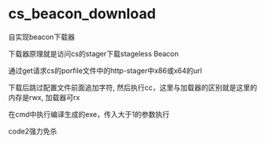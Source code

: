 # cs_beacon_download

自实现beacon下载器

下载器原理就是访问cs的stager下载stageless Beacon

通过get请求cs的porfile文件中的http-stager中x86或x64的url

下载后跳过配置文件前面追加字符, 然后执行cc，这里与加载器的区别就是这里的内存是rwx, 加载器可rx

在cmd中执行编译生成的exe，传入大于1的参数执行

code2强力免杀
